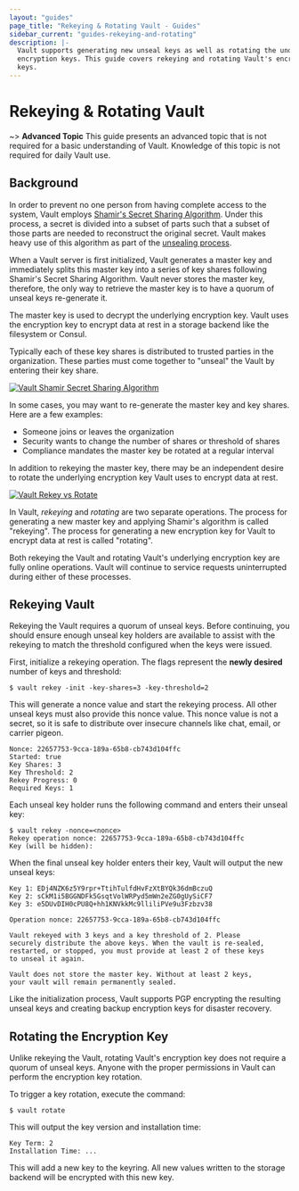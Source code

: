 ```yaml
---
layout: "guides"
page_title: "Rekeying & Rotating Vault - Guides"
sidebar_current: "guides-rekeying-and-rotating"
description: |-
  Vault supports generating new unseal keys as well as rotating the underlying
  encryption keys. This guide covers rekeying and rotating Vault's encryption
  keys.
---
```


# Rekeying &amp; Rotating Vault

~> **Advanced Topic** This guide presents an advanced topic that is not required
for a basic understanding of Vault. Knowledge of this topic is not required for
daily Vault use.

## Background

In order to prevent no one person from having complete access to the system,
Vault employs [Shamir's Secret Sharing Algorithm][shamir]. Under this process,
a secret is divided into a subset of parts such that a subset of those parts are
needed to reconstruct the original secret. Vault makes heavy use of this
algorithm as part of the [unsealing process](/docs/concepts/seal.html).

When a Vault server is first initialized, Vault generates a master key and
immediately splits this master key into a series of key shares following
Shamir's Secret Sharing Algorithm. Vault never stores the master key, therefore,
the only way to retrieve the master key is to have a quorum of unseal keys
re-generate it.

The master key is used to decrypt the underlying encryption key. Vault uses the
encryption key to encrypt data at rest in a storage backend like the filesystem
or Consul.

Typically each of these key shares is distributed to trusted parties in the
organization. These parties must come together to "unseal" the Vault by entering
their key share.

[![Vault Shamir Secret Sharing Algorithm](/assets/images/vault-shamir-secret-sharing.svg)](/assets/images/vault-shamir-secret-sharing.svg)

[shamir]: https://en.wikipedia.org/wiki/Shamir%27s_Secret_Sharing

In some cases, you may want to re-generate the master key and key shares. Here
are a few examples:

- Someone joins or leaves the organization
- Security wants to change the number of shares or threshold of shares
- Compliance mandates the master key be rotated at a regular interval

In addition to rekeying the master key, there may be an independent desire to
rotate the underlying encryption key Vault uses to encrypt data at rest.

[![Vault Rekey vs Rotate](/assets/images/vault-rekey-vs-rotate.svg)](/assets/images/vault-rekey-vs-rotate.svg)

In Vault, _rekeying_ and _rotating_ are two separate operations. The process for
generating a new master key and applying Shamir's algorithm is called
"rekeying". The process for generating a new encryption key for Vault to encrypt
data at rest is called "rotating".

Both rekeying the Vault and rotating Vault's underlying encryption key are fully
online operations. Vault will continue to service requests uninterrupted during
either of these processes.

## Rekeying Vault

Rekeying the Vault requires a quorum of unseal keys. Before continuing, you
should ensure enough unseal key holders are available to assist with the
rekeying to match the threshold configured when the keys were issued.

First, initialize a rekeying operation. The flags represent the **newly
desired** number of keys and threshold:

```text
$ vault rekey -init -key-shares=3 -key-threshold=2
```

This will generate a nonce value and start the rekeying process. All other
unseal keys must also provide this nonce value. This nonce value is not a
secret, so it is safe to distribute over insecure channels like chat, email, or
carrier pigeon.

```text
Nonce: 22657753-9cca-189a-65b8-cb743d104ffc
Started: true
Key Shares: 3
Key Threshold: 2
Rekey Progress: 0
Required Keys: 1
```

Each unseal key holder runs the following command and enters their unseal key:

```text
$ vault rekey -nonce=<nonce>
Rekey operation nonce: 22657753-9cca-189a-65b8-cb743d104ffc
Key (will be hidden):
```

When the final unseal key holder enters their key, Vault will output the new
unseal keys:

```text
Key 1: EDj4NZK6z5Y9rpr+TtihTulfdHvFzXtBYQk36dmBczuQ
Key 2: sCkM1i5BGGNDFk5GsqtVolWRPyd5mWn2eZG0gUySiCF7
Key 3: e5DUvDIH0cPU8Q+hh1KNVkkMc9lliliPVe9u3Fzbzv38

Operation nonce: 22657753-9cca-189a-65b8-cb743d104ffc

Vault rekeyed with 3 keys and a key threshold of 2. Please
securely distribute the above keys. When the vault is re-sealed,
restarted, or stopped, you must provide at least 2 of these keys
to unseal it again.

Vault does not store the master key. Without at least 2 keys,
your vault will remain permanently sealed.
```

Like the initialization process, Vault supports PGP encrypting the resulting
unseal keys and creating backup encryption keys for disaster recovery.

## Rotating the Encryption Key

Unlike rekeying the Vault, rotating Vault's encryption key does not require a
quorum of unseal keys. Anyone with the proper permissions in Vault can perform
the encryption key rotation.

To trigger a key rotation, execute the command:

```text
$ vault rotate
```

This will output the key version and installation time:

```text
Key Term: 2
Installation Time: ...
```

This will add a new key to the keyring. All new values written to the storage
backend will be encrypted with this new key.
